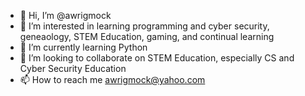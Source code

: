 - 👋 Hi, I’m @awrigmock
- 👀 I’m interested in learning programming and cyber security, geneaology, STEM Education, gaming, and continual learning
- 🌱 I’m currently learning Python
- 💞️ I’m looking to collaborate on STEM Education, especially CS and Cyber Security Education
- 📫 How to reach me awrigmock@yahoo.com

<!---
awrigmock/awrigmock is a ✨ special ✨ repository because its `README.md` (this file) appears on your GitHub profile.
You can click the Preview link to take a look at your changes.
--->
